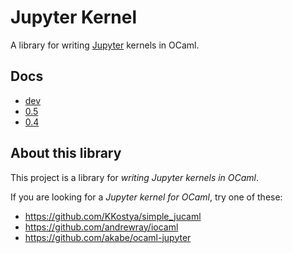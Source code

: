 # Jupyter Kernel

A library for writing [Jupyter](https://jupyter.org) kernels in OCaml.

## Docs

- [dev](dev/)
- [0.5](0.5)
- [0.4](0.4)

## About this library

This project is a library for *writing Jupyter kernels in OCaml*.

If you are looking for a *Jupyter kernel for OCaml*, try one of these:
- https://github.com/KKostya/simple_jucaml
- https://github.com/andrewray/iocaml
- https://github.com/akabe/ocaml-jupyter

